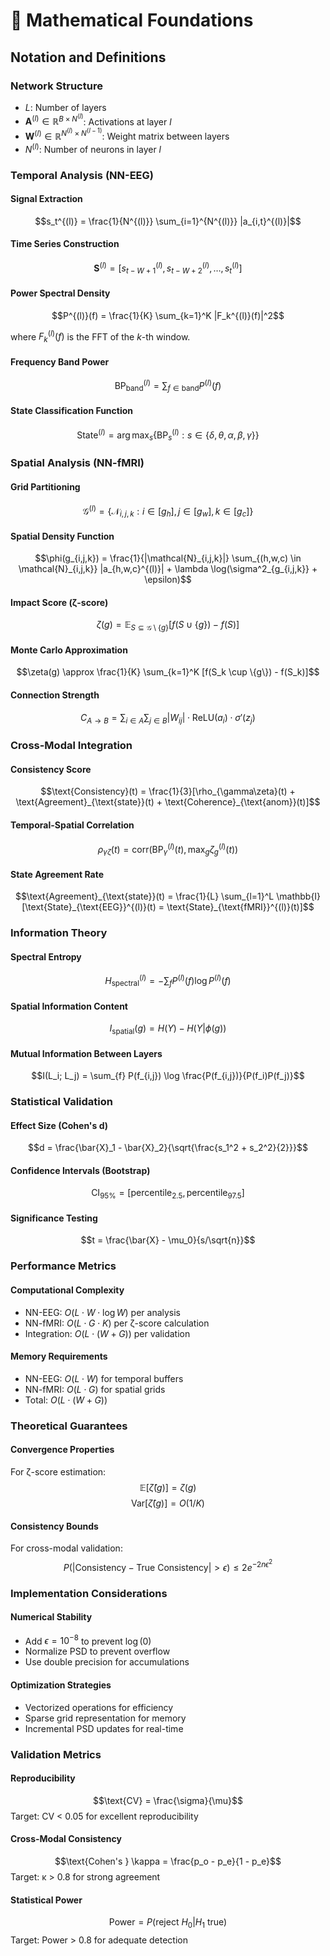 # 📐 Mathematical Foundations

## Notation and Definitions

### Network Structure
- $L$: Number of layers
- $\mathbf{A}^{(l)} \in \mathbb{R}^{B \times N^{(l)}}$: Activations at layer $l$
- $\mathbf{W}^{(l)} \in \mathbb{R}^{N^{(l)} \times N^{(l-1)}}$: Weight matrix between layers
- $N^{(l)}$: Number of neurons in layer $l$

### Temporal Analysis (NN-EEG)

#### Signal Extraction
$$s_t^{(l)} = \frac{1}{N^{(l)}} \sum_{i=1}^{N^{(l)}} |a_{i,t}^{(l)}|$$

#### Time Series Construction  
$$\mathbf{S}^{(l)} = [s_{t-W+1}^{(l)}, s_{t-W+2}^{(l)}, \ldots, s_t^{(l)}]$$

#### Power Spectral Density
$$P^{(l)}(f) = \frac{1}{K} \sum_{k=1}^K |F_k^{(l)}(f)|^2$$

where $F_k^{(l)}(f)$ is the FFT of the $k$-th window.

#### Frequency Band Power
$$\text{BP}_{\text{band}}^{(l)} = \sum_{f \in \text{band}} P^{(l)}(f)$$

#### State Classification Function
$$\text{State}^{(l)} = \arg\max_s \{\text{BP}_s^{(l)} : s \in \{\delta, \theta, \alpha, \beta, \gamma\}\}$$

### Spatial Analysis (NN-fMRI)

#### Grid Partitioning
$$\mathcal{G}^{(l)} = \{\mathcal{N}_{i,j,k} : i \in [g_h], j \in [g_w], k \in [g_c]\}$$

#### Spatial Density Function
$$\phi(g_{i,j,k}) = \frac{1}{|\mathcal{N}_{i,j,k}|} \sum_{(h,w,c) \in \mathcal{N}_{i,j,k}} |a_{h,w,c}^{(l)}| + \lambda \log(\sigma^2_{g_{i,j,k}} + \epsilon)$$

#### Impact Score (ζ-score)
$$\zeta(g) = \mathbb{E}_{S \subseteq \mathcal{G} \setminus \{g\}} [f(S \cup \{g\}) - f(S)]$$

#### Monte Carlo Approximation
$$\zeta(g) \approx \frac{1}{K} \sum_{k=1}^K [f(S_k \cup \{g\}) - f(S_k)]$$

#### Connection Strength
$$C_{A \rightarrow B} = \sum_{i \in A} \sum_{j \in B} |W_{ij}| \cdot \text{ReLU}(a_i) \cdot \sigma'(z_j)$$

### Cross-Modal Integration

#### Consistency Score
$$\text{Consistency}(t) = \frac{1}{3}[\rho_{\gamma\zeta}(t) + \text{Agreement}_{\text{state}}(t) + \text{Coherence}_{\text{anom}}(t)]$$

#### Temporal-Spatial Correlation
$$\rho_{\gamma\zeta}(t) = \text{corr}\left(\text{BP}_{\gamma}^{(l)}(t), \max_g \zeta_g^{(l)}(t)\right)$$

#### State Agreement Rate
$$\text{Agreement}_{\text{state}}(t) = \frac{1}{L} \sum_{l=1}^L \mathbb{I}[\text{State}_{\text{EEG}}^{(l)}(t) = \text{State}_{\text{fMRI}}^{(l)}(t)]$$

### Information Theory

#### Spectral Entropy
$$H_{\text{spectral}}^{(l)} = -\sum_f P^{(l)}(f) \log P^{(l)}(f)$$

#### Spatial Information Content
$$I_{\text{spatial}}(g) = H(Y) - H(Y|\phi(g))$$

#### Mutual Information Between Layers
$$I(L_i; L_j) = \sum_{f} P(f_{i,j}) \log \frac{P(f_{i,j})}{P(f_i)P(f_j)}$$

### Statistical Validation

#### Effect Size (Cohen's d)
$$d = \frac{\bar{X}_1 - \bar{X}_2}{\sqrt{\frac{s_1^2 + s_2^2}{2}}}$$

#### Confidence Intervals (Bootstrap)
$$\text{CI}_{95\%} = [\text{percentile}_{2.5}, \text{percentile}_{97.5}]$$

#### Significance Testing
$$t = \frac{\bar{X} - \mu_0}{s/\sqrt{n}}$$

### Performance Metrics

#### Computational Complexity
- NN-EEG: $O(L \cdot W \cdot \log W)$ per analysis
- NN-fMRI: $O(L \cdot G \cdot K)$ per ζ-score calculation
- Integration: $O(L \cdot (W + G))$ per validation

#### Memory Requirements
- NN-EEG: $O(L \cdot W)$ for temporal buffers  
- NN-fMRI: $O(L \cdot G)$ for spatial grids
- Total: $O(L \cdot (W + G))$

### Theoretical Guarantees

#### Convergence Properties
For ζ-score estimation:
$$\mathbb{E}[\hat{\zeta}(g)] = \zeta(g)$$
$$\text{Var}[\hat{\zeta}(g)] = O(1/K)$$

#### Consistency Bounds
For cross-modal validation:
$$P(|\text{Consistency} - \text{True Consistency}| > \epsilon) \leq 2e^{-2n\epsilon^2}$$

### Implementation Considerations

#### Numerical Stability
- Add $\epsilon = 10^{-8}$ to prevent $\log(0)$
- Normalize PSD to prevent overflow
- Use double precision for accumulations

#### Optimization Strategies
- Vectorized operations for efficiency
- Sparse grid representation for memory
- Incremental PSD updates for real-time

### Validation Metrics

#### Reproducibility
$$\text{CV} = \frac{\sigma}{\mu}$$
Target: CV < 0.05 for excellent reproducibility

#### Cross-Modal Consistency
$$\text{Cohen's } \kappa = \frac{p_o - p_e}{1 - p_e}$$
Target: κ > 0.8 for strong agreement

#### Statistical Power
$$\text{Power} = P(\text{reject } H_0 | H_1 \text{ true})$$
Target: Power > 0.8 for adequate detection
